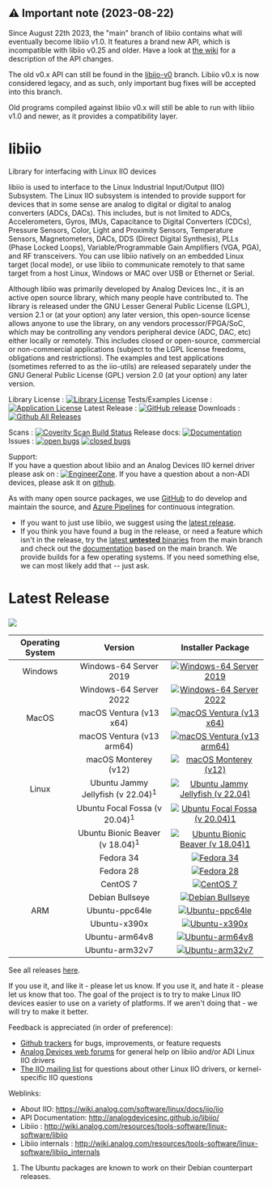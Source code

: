 ## :warning: Important note (2023-08-22)

Since August 22th 2023, the "main" branch of libiio contains what will eventually become libiio v1.0.
It features a brand new API, which is incompatible with libiio v0.25 and older.
Have a look at [the wiki](https://github.com/analogdevicesinc/libiio/wiki/libiio_0_to_1) for a description of the API changes.

The old v0.x API can still be found in the [libiio-v0](https://github.com/analogdevicesinc/libiio/tree/libiio-v0) branch.
Libiio v0.x is now considered legacy, and as such, only important bug fixes will be accepted into this branch.

Old programs compiled against libiio v0.x will still be able to run with libiio v1.0 and newer, as it provides a compatibility layer.

# libiio

Library for interfacing with Linux IIO devices

libiio is used to interface to the Linux Industrial Input/Output (IIO) Subsystem. The Linux IIO subsystem is intended to provide support for devices that in some sense are analog to digital or digital to analog converters (ADCs, DACs). This includes, but is not limited to ADCs, Accelerometers, Gyros, IMUs, Capacitance to Digital Converters (CDCs), Pressure Sensors, Color, Light and Proximity Sensors, Temperature Sensors, Magnetometers, DACs, DDS (Direct Digital Synthesis), PLLs (Phase Locked Loops), Variable/Programmable Gain Amplifiers (VGA, PGA), and RF transceivers. You can use libiio natively on an embedded Linux target (local mode), or use libiio to communicate remotely to that same target from a host Linux, Windows or MAC over USB or Ethernet or Serial.

Although libiio was primarily developed by Analog Devices Inc., it is an active open source library, which many people have contributed to. The library is released under the GNU Lesser General Public License (LGPL), version 2.1 or (at your option) any later version, this open-source license allows anyone to use the library, on any vendors processor/FPGA/SoC, which may be controlling any vendors peripheral device (ADC, DAC, etc) either locally or remotely. This includes closed or open-source, commercial or non-commercial applications (subject to the LGPL license freedoms, obligations and restrictions). The examples and test applications (sometimes referred to as the iio-utils) are released separately under the GNU General Public License (GPL) version 2.0 (at your option) any later version.

Library License : [![Library License](https://img.shields.io/badge/license-LGPL2+-blue.svg)](https://github.com/analogdevicesinc/libiio/blob/main/COPYING.txt)
Tests/Examples License : [![Application License](https://img.shields.io/badge/license-GPL2+-blue.svg)](https://github.com/analogdevicesinc/libiio/blob/main/COPYING_GPL.txt)
Latest Release : [![GitHub release](https://img.shields.io/github/release/analogdevicesinc/libiio.svg)](https://github.com/analogdevicesinc/libiio/releases/latest)
Downloads :  [![Github All Releases](https://img.shields.io/github/downloads/analogdevicesinc/libiio/total.svg)](https://github.com/analogdevicesinc/libiio/releases/latest)

Scans : [![Coverity Scan Build Status](https://img.shields.io/coverity/scan/4796.svg)](https://scan.coverity.com/projects/analogdevicesinc-libiio)
Release docs: [![Documentation](https://codedocs.xyz/analogdevicesinc/libiio.svg)](http://analogdevicesinc.github.io/libiio/)
Issues : [![open bugs](https://img.shields.io/github/issues/analogdevicesinc/libiio.svg)](https://github.com/analogdevicesinc/libiio/issues)
[![closed bugs](https://img.shields.io/github/issues-closed/analogdevicesinc/libiio.svg)](https://github.com/analogdevicesinc/libiio/issues?q=is%3Aissue+is%3Aclosed)

Support:<br>
If you have a question about libiio and an Analog Devices IIO kernel driver please ask on : [![EngineerZone](https://img.shields.io/badge/chat-on%20EngineerZone-blue.svg)](https://ez.analog.com/linux-device-drivers/linux-software-drivers). If you have a question about a non-ADI devices, please ask it on [github](https://github.com/analogdevicesinc/libiio/issues).

As with many open source packages, we use [GitHub](https://github.com/analogdevicesinc/libiio) to do develop and maintain the source, and [Azure Pipelines](https://azure.microsoft.com/en-gb/services/devops/pipelines/) for continuous integration.
  - If you want to just use libiio, we suggest using the [latest release](https://github.com/analogdevicesinc/libiio/releases/latest).
  - If you think you have found a bug in the release, or need a feature which isn't in the release, try the [latest **untested** binaries](README_DEVELOPERS.md) from the main branch and check out the [documentation](https://codedocs.xyz/analogdevicesinc/libiio/) based on the main branch. We provide builds for a few operating systems. If you need something else, we can most likely add that -- just ask.

# Latest Release

### [![](https://img.shields.io/badge/Libiio%20Release-v0.26-green)](https://github.com/analogdevicesinc/libiio/releases/tag/v0.26)

| Operating System | Version | Installer Package |
|:----------------:|:-------:|:-----------------:|
| Windows | Windows-64 Server 2019 | [![Windows-64 Server 2019](https://raw.githubusercontent.com/wiki/analogdevicesinc/libiio/img/win_box.png)](https://github.com/analogdevicesinc/libiio/releases/download/v0.26/libiio-0.26.ga0eca0d2-setup.exe) |
| | Windows-64 Server 2022 | [![Windows-64 Server 2022](https://raw.githubusercontent.com/wiki/analogdevicesinc/libiio/img/win_box.png)](https://github.com/analogdevicesinc/libiio/releases/download/v0.26/libiio-0.26.ga0eca0d2-setup.exe) |
| MacOS |  macOS Ventura (v13 x64) | [![macOS Ventura (v13 x64)](https://raw.githubusercontent.com/wiki/analogdevicesinc/libiio/img/osx_box.png)](https://github.com/analogdevicesinc/libiio/releases/download/v0.26/libiio-0.26.ga0eca0d-macOS-13-x64.pkg) |
| | macOS Ventura (v13 arm64) | [![macOS Ventura (v13 arm64)](https://raw.githubusercontent.com/wiki/analogdevicesinc/libiio/img/osx_box.png)](https://github.com/analogdevicesinc/libiio/releases/download/v0.26/libiio-0.26.ga0eca0d-macOS-13-arm64.pkg) |
| | macOS Monterey (v12) | [![macOS Monterey (v12)](https://raw.githubusercontent.com/wiki/analogdevicesinc/libiio/img/osx_box.png)](https://github.com/analogdevicesinc/libiio/releases/download/v0.26/libiio-0.26.ga0eca0d-macOS-12.pkg) |
| Linux | Ubuntu Jammy Jellyfish (v 22.04)<sup>1</sup> | [![Ubuntu Jammy Jellyfish (v 22.04)](https://raw.githubusercontent.com/wiki/analogdevicesinc/libiio/img/deb.png)](https://github.com/analogdevicesinc/libiio/releases/download/v0.26/libiio-0.26.ga0eca0d-Linux-Ubuntu-22.04.deb) |
| | Ubuntu Focal Fossa (v 20.04)<sup>1</sup> | [![Ubuntu Focal Fossa (v 20.04)<sup>1</sup>](https://raw.githubusercontent.com/wiki/analogdevicesinc/libiio/img/deb.png)](https://github.com/analogdevicesinc/libiio/releases/download/v0.26/libiio-0.26.ga0eca0d-Linux-Ubuntu-20.04.deb) |
| | Ubuntu Bionic Beaver (v 18.04)<sup>1</sup> | [![Ubuntu Bionic Beaver (v 18.04)<sup>1</sup>](https://raw.githubusercontent.com/wiki/analogdevicesinc/libiio/img/deb.png)](https://github.com/analogdevicesinc/libiio/releases/download/v0.26/libiio-0.26.ga0eca0d-Linux-Ubuntu-18.04.deb) |
| | Fedora 34 | [![Fedora 34](https://raw.githubusercontent.com/wiki/analogdevicesinc/libiio/img/rpm.png)](https://github.com/analogdevicesinc/libiio/releases/download/v0.26/libiio-0.26.ga0eca0d-Linux-Fedora-34.rpm) |
| | Fedora 28 | [![Fedora 28](https://raw.githubusercontent.com/wiki/analogdevicesinc/libiio/img/rpm.png)](https://github.com/analogdevicesinc/libiio/releases/download/v0.26/libiio-0.26.ga0eca0d-Linux-Fedora-28.rpm) |
| | CentOS 7 | [![CentOS 7](https://raw.githubusercontent.com/wiki/analogdevicesinc/libiio/img/rpm.png)](https://github.com/analogdevicesinc/libiio/releases/download/v0.26/libiio-0.26.ga0eca0d-Linux-CentOS-7.rpm) |
| | Debian Bullseye | [![Debian Bullseye](https://raw.githubusercontent.com/wiki/analogdevicesinc/libiio/img/deb.png)](https://github.com/analogdevicesinc/libiio/releases/download/v0.26/libiio-0.26.ga0eca0d-Linux-Debian-11.deb) |
| ARM | Ubuntu-ppc64le | [![Ubuntu-ppc64le](https://raw.githubusercontent.com/wiki/analogdevicesinc/libiio/img/deb.png)](https://github.com/analogdevicesinc/libiio/releases/download/v0.26/libiio-0.26.g-Ubuntu-ppc64le.deb) |
| | Ubuntu-x390x | [![Ubuntu-x390x](https://raw.githubusercontent.com/wiki/analogdevicesinc/libiio/img/deb.png)](https://github.com/analogdevicesinc/libiio/releases/download/v0.26/libiio-0.26.g-Ubuntu-x390x.deb) |
| | Ubuntu-arm64v8 | [![Ubuntu-arm64v8](https://raw.githubusercontent.com/wiki/analogdevicesinc/libiio/img/deb.png)](https://github.com/analogdevicesinc/libiio/releases/download/v0.26/libiio-0.26.g-Ubuntu-arm64v8.deb) |
| | Ubuntu-arm32v7 | [![Ubuntu-arm32v7](https://raw.githubusercontent.com/wiki/analogdevicesinc/libiio/img/deb.png)](https://github.com/analogdevicesinc/libiio/releases/download/v0.26/libiio-0.26.g-Ubuntu-arm32v7.deb) |

See all releases [here](https://github.com/analogdevicesinc/libiio/releases).

If you use it, and like it - please let us know. If you use it, and hate it - please let us know that too. The goal of the project is to try to make Linux IIO devices easier to use on a variety of platforms. If we aren't doing that - we will try to make it better.

Feedback is appreciated (in order of preference):

  * [Github trackers](https://github.com/analogdevicesinc/libiio/issues) for bugs, improvements, or feature requests
  * [Analog Devices web forums](https://ez.analog.com/community/linux-device-drivers/linux-software-drivers) for general help on libiio and/or ADI Linux IIO drivers
  * [The IIO mailing list](http://vger.kernel.org/vger-lists.html#linux-iio) for questions about other Linux IIO drivers, or kernel-specific IIO questions

Weblinks:
  * About IIO: https://wiki.analog.com/software/linux/docs/iio/iio
  * API Documentation: http://analogdevicesinc.github.io/libiio/
  * Libiio : http://wiki.analog.com/resources/tools-software/linux-software/libiio
  * Libiio internals : http://wiki.analog.com/resources/tools-software/linux-software/libiio_internals

1. The Ubuntu packages are known to work on their Debian counterpart releases.

